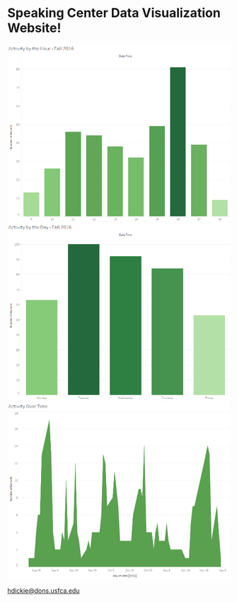 <h1>Speaking Center Data Visualization Website!</h1>


<img src = "activity_by_the_hour_fall_2016.png" alt = "Prototype 2" class = "inline"/>

<img src = "activity_by_the_day_fall_2016.png" alt = "Prototype 1" class = "inline"/>

<img src = "activity_over_time_fall_2016.png" alt = "Prototype 3" class = "inline"/>

hdickie@dons.usfca.edu

